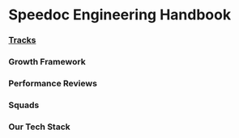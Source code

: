 
# Speedoc Engineering Handbook


### [Tracks](tracks/tracks.md)
### Growth Framework
### Performance Reviews
### Squads
### Our Tech Stack